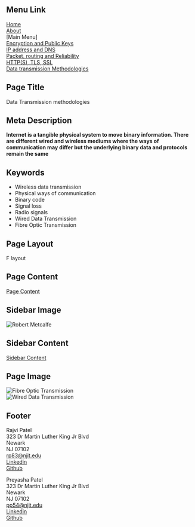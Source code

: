 ## Menu Link
[Home](README.md)\
[About](AboutUs.md)\
[Main Menu]\
[Encryption and Public Keys](Encryption_and_public_keys.md)\
[IP address and DNS](IP_address_and_DNS.md)\
[Packet, routing and Reliability](Packet_routing_and_reliability.md)\
[HTTP(S), TLS, SSL](HTTPS_SSL_TLS_DigitalCertificate.md)\
[Data transmission Methodologies](Wired_and_wireless_data_transmission.md)

## Page Title
Data Transmission methodologies

## Meta Description
**Internet is a tangible physical system to move binary information. There are different wired and wireless mediums where the ways of communication may differ but the underlying binary data and protocols remain the same**

## Keywords
- Wireless data transmission
- Physical ways of communication
- Binary code
- Signal loss
- Radio signals
- Wired Data Transmission
- Fibre Optic Transmission

## Page Layout
F layout

## Page Content
[Page Content](WiredPageContent.md)

## Sidebar Image
![Robert Metcalfe](Images/sb_wire.jpg "Robert Metcalfe")

## Sidebar Content
[Sidebar Content](WiredSbContent.md)

## Page Image
![Fibre Optic Transmission](Images/fibre.jpg "Fibre Optic Transmission") \
![Wired Data Transmission](Images/wire1.JPG "Wired Data Transmission")


## Footer
Rajvi Patel\
323 Dr Martin Luther King Jr Blvd\
Newark\
NJ 07102\
<rp83@njit.edu>\
[Linkedin](http://linkedin.com/in/rajvi-patel-4403681b5)\
[Github](https://github.com/raajvipatel99)


Preyasha Patel\
323 Dr Martin Luther King Jr Blvd\
Newark\
NJ 07102\
<pp54@njit.edu>\
[Linkedin](http://linkedin.com/in/preyasha-patel-67356a122)\
[Github](https://github.com/preyasha2810)
